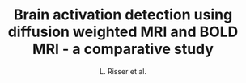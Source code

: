 ---
cat: ciel
subcat: neurophysics
bestof: false
author: L. Risser et al.
title: Brain activation detection using diffusion weighted MRI and BOLD MRI - a comparative study
year: 2008
type: misc
---